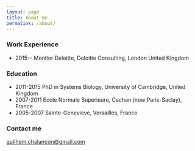 ```yaml
---
layout: page
title: About me
permalink: /about/
---
```



### Work Experience

* 2015-- Monitor Deloitte, Deloitte Consulting, London United Kingdom


### Education

* 2011-2015 PhD in Systems Biology, University of Cambridge, United Kingdom
* 2007-2011 Ecole Normale Superieure, Cachan (now Paris-Saclay), France
* 2005-2007 Sainte-Genevieve, Versailles, France

### Contact me

[guilhem.chalancon@gmail.com](mailto:guilhem.chalancon@gmail.com)
